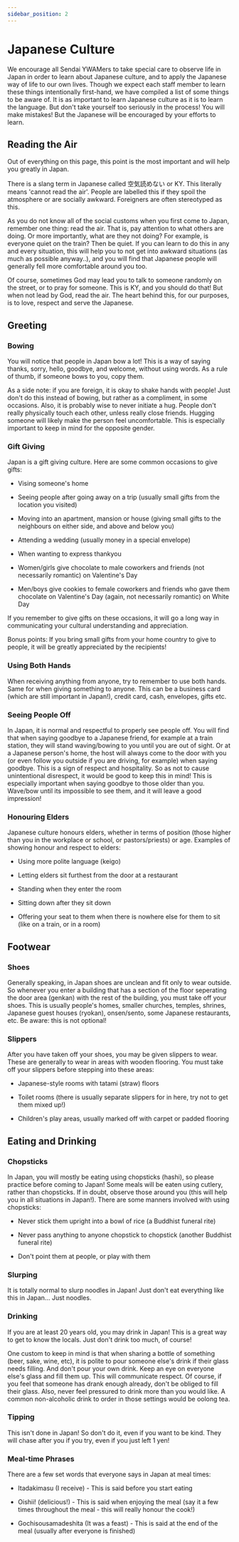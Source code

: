 ```yaml
---
sidebar_position: 2
---
```


# Japanese Culture

We encourage all Sendai YWAMers to take special care to observe life in Japan in order to learn about Japanese culture, and to apply the Japanese way of life to our own lives. Though we expect each staff member to learn these things intentionally first-hand, we have compiled a list of some things to be aware of. It is as important to learn Japanese culture as it is to learn the language. But don't take yourself too seriously in the process! You will make mistakes! But the Japanese will be encouraged by your efforts to learn.

## Reading the Air

Out of everything on this page, this point is the most important and will help you greatly in Japan.

There is a slang term in Japanese called 空気読めない or KY. This literally means 'cannot read the air'. People are labelled this if they spoil the atmosphere or are socially awkward. Foreigners are often stereotyped as this.

As you do not know all of the social customs when you first come to Japan, remember one thing: read the air. That is, pay attention to what others are doing. Or more importantly, what are they not doing? For example, is everyone quiet on the train? Then be quiet. If you can learn to do this in any and every situation, this will help you to not get into awkward situations (as much as possible anyway..), and you will find that Japanese people will generally fell more comfortable around you too.

Of course, sometimes God may lead you to talk to someone randomly on the street, or to pray for someone. This is KY, and you should do that! But when not lead by God, read the air. The heart behind this, for our purposes, is to love, respect and serve the Japanese.

## Greeting

### Bowing

You will notice that people in Japan bow a lot! This is a way of saying thanks, sorry, hello, goodbye, and welcome, without using words. As a rule of thumb, if someone bows to you, copy them.

As a side note: if you are foreign, it is okay to shake hands with people! Just don't do this instead of bowing, but rather as a compliment, in some occasions. Also, it is probably wise to never initiate a hug. People don't really physically touch each other, unless really close friends. Hugging someone will likely make the person feel uncomfortable. This is especially important to keep in mind for the opposite gender.

### Gift Giving

Japan is a gift giving culture. Here are some common occasions to give gifts:

* Vising someone's home

* Seeing people after going away on a trip (usually small gifts from the location you visited)

* Moving into an apartment, mansion or house (giving small gifts to the neighbours on either side, and above and below you)

* Attending a wedding (usually money in a special envelope)

* When wanting to express thankyou

* Women/girls give chocolate to male coworkers and friends (not necessarily romantic) on Valentine's Day

* Men/boys give cookies to female coworkers and friends who gave them chocolate on Valentine's Day (again, not necessarily romantic) on White Day

If you remember to give gifts on these occasions, it will go a long way in communicating your cultural understanding and appreciation.

Bonus points: If you bring small gifts from your home country to give to people, it will be greatly appreciated by the recipients!

### Using Both Hands

When receiving anything from anyone, try to remember to use both hands. Same for when giving something to anyone. This can be a business card (which are still important in Japan!), credit card, cash, envelopes, gifts etc.

### Seeing People Off

In Japan, it is normal and respectful to properly see people off. You will find that when saying goodbye to a Japanese friend, for example at a train station, they will stand waving/bowing to you until you are out of sight. Or at a Japanese person's home, the host will always come to the door with you (or even follow you outside if you are driving, for example) when saying goodbye. This is a sign of respect and hospitality. So as not to cause unintentional disrespect, it would be good to keep this in mind! This is especially important when saying goodbye to those older than you. Wave/bow until its impossible to see them, and it will leave a good impression!

### Honouring Elders

Japanese culture honours elders, whether in terms of position (those higher than you in the workplace or school, or pastors/priests) or age. Examples of showing honour and respect to elders:

* Using more polite language (keigo)

* Letting elders sit furthest from the door at a restaurant

* Standing when they enter the room

* Sitting down after they sit down

* Offering your seat to them when there is nowhere else for them to sit (like on a train, or in a room)

## Footwear

### Shoes

Generally speaking, in Japan shoes are unclean and fit only to wear outside. So whenever you enter a building that has a section of the floor seperating the door area (genkan) with the rest of the building, you must take off your shoes. This is usually people's homes, smaller churches, temples, shrines, Japanese guest houses (ryokan), onsen/sento, some Japanese restaurants, etc. Be aware: this is not optional!

### Slippers

After you have taken off your shoes, you may be given slippers to wear. These are generally to wear in areas with wooden flooring. You must take off your slippers before stepping into these areas:

* Japanese-style rooms with tatami (straw) floors

* Toilet rooms (there is usually separate slippers for in here, try not to get them mixed up!)

* Children's play areas, usually marked off with carpet or padded flooring

## Eating and Drinking

### Chopsticks

In Japan, you will mostly be eating using chopsticks (hashi), so please practice before coming to Japan! Some meals will be eaten using cutlery, rather than chopsticks. If in doubt, observe those around you (this will help you in all situations in Japan!). There are some manners involved with using chopsticks:

* Never stick them upright into a bowl of rice (a Buddhist funeral rite)

* Never pass anything to anyone chopstick to chopstick (another Buddhist funeral rite)

* Don't point them at people, or play with them

### Slurping

It is totally normal to slurp noodles in Japan! Just don't eat everything like this in Japan... Just noodles.

### Drinking

If you are at least 20 years old, you may drink in Japan! This is a great way to get to know the locals. Just don't drink too much, of course!

One custom to keep in mind is that when sharing a bottle of something (beer, sake, wine, etc), it is polite to pour someone else's drink if their glass needs filling. And don't pour your own drink. Keep an eye on everyone else's glass and fill them up. This will communicate respect. Of course, if you feel that someone has drank enough already, don't be obliged to fill their glass. Also, never feel pressured to drink more than you would like. A common non-alcoholic drink to order in those settings would be oolong tea.

### Tipping

This isn't done in Japan! So don't do it, even if you want to be kind. They will chase after you if you try, even if you just left 1 yen!

### Meal-time Phrases

There are a few set words that everyone says in Japan at meal times:

* Itadakimasu (I receive) - This is said before you start eating

* Oishii! (delicious!) - This is said when enjoying the meal (say it a few times throughout the meal - this will really honour the cook!)

* Gochisousamadeshita (It was a feast) - This is said at the end of the meal (usually after everyone is finished)
